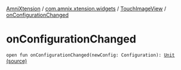 [AmniXtension](../../index.md) / [com.amnix.xtension.widgets](../index.md) / [TouchImageView](index.md) / [onConfigurationChanged](./on-configuration-changed.md)

# onConfigurationChanged

`open fun onConfigurationChanged(newConfig: Configuration): `[`Unit`](https://kotlinlang.org/api/latest/jvm/stdlib/kotlin/-unit/index.html) [(source)](https://github.com/AmniX/AmniXTension/tree/master/AmniXtension/src/main/java/com/amnix/xtension/widgets/TouchImageView.java#L361)